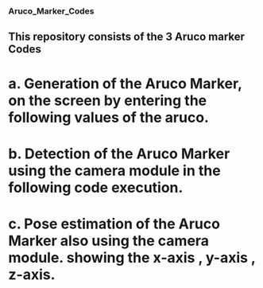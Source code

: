 ### Aruco_Marker_Codes

## This repository consists of the 3 Aruco marker Codes 
# a. Generation of the Aruco Marker, on the screen by entering the following values of the aruco.
# b. Detection of the Aruco Marker using the camera module in the following code execution.
# c. Pose estimation of the Aruco Marker also using the camera module. showing the x-axis , y-axis , z-axis.
